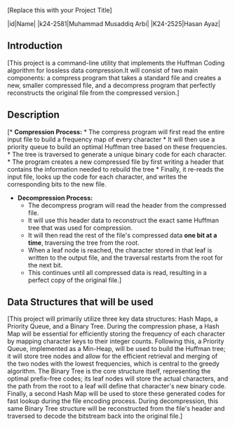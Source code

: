 [Replace this with your Project Title]

|id|Name|
|k24-2581|Muhammad Musaddiq Arbi|
|K24-2525|Hasan Ayaz|

## Introduction
[This project is a command-line utility that implements the Huffman Coding algorithm for lossless data compression.It will consist of two main components: a compress program that takes a standard file and creates a new, smaller compressed file, and a decompress program that perfectly reconstructs the original file from the compressed version.]

## Description
[* **Compression Process:**
    * The compress program will first read the entire input file to build a frequency map of every character
    * It will then use a priority queue to build an optimal Huffman tree based on these frequencies.
    * The tree is traversed to generate a unique binary code for each character.
    * The program creates a new compressed file by first writing a header that contains the information needed to rebuild the tree
    * Finally, it re-reads the input file, looks up the code for each character, and writes the corresponding bits to the new file.

* **Decompression Process:**
    * The decompress program will read the header from the compressed file.
    * It will use this header data to reconstruct the exact same Huffman tree that was used for compression.
    * It will then read the rest of the file's compressed data **one bit at a time**, traversing the tree from the root.    
    * When a leaf node is reached, the character stored in that leaf is written to the output file, and the traversal restarts from the root for the next bit.
    * This continues until all compressed data is read, resulting in a perfect copy of the original file.]

## Data Structures that will be used
[This project will primarily utilize three key data structures: Hash Maps, a Priority Queue, and a Binary Tree. During the compression phase, a Hash Map will be essential for efficiently storing the frequency of each character by mapping character keys to their integer counts. Following this, a Priority Queue, implemented as a Min-Heap, will be used to build the Huffman tree; it will store tree nodes and allow for the efficient retrieval and merging of the two nodes with the lowest frequencies, which is central to the greedy algorithm. The Binary Tree is the core structure itself, representing the optimal prefix-free codes; its leaf nodes will store the actual characters, and the path from the root to a leaf will define that character's new binary code. Finally, a second Hash Map will be used to store these generated codes for fast lookup during the file encoding process. During decompression, this same Binary Tree structure will be reconstructed from the file's header and traversed to decode the bitstream back into the original file.] 


